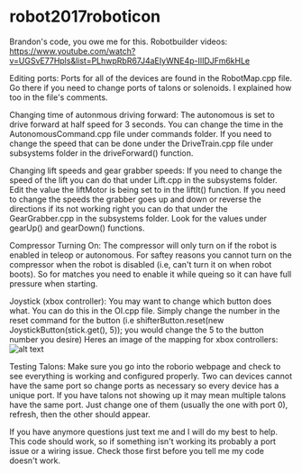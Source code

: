 # robot2017roboticon
Brandon's code, you owe me for this.
Robotbuilder videos: https://www.youtube.com/watch?v=UGSvE77Hpls&list=PLhwpRbR67J4aEIyWNE4p-IlIDJFm6kHLe



Editing ports:
Ports for all of the devices are found in the RobotMap.cpp file. Go there if you need to change ports of talons or solenoids. I explained how too in the file's comments.



Changing time of autonmous driving forward:
The autonomous is set to drive forward at half speed for 3 seconds. You can change the time in the AutonomousCommand.cpp file       under commands folder.
If you need to change the speed that can be done under the DriveTrain.cpp file under subsystems folder in the driveForward() function.



Changing lift speeds and gear grabber speeds:
If you need to change the speed of the lift you can do that under Lift.cpp in the subsystems folder. Edit the value the liftMotor is being set to in the liftIt() function.
If you need to change the speeds the grabber goes up and down or reverse the directions if its not working right you can do that under the GearGrabber.cpp in the subsystems folder. Look for the values under gearUp() and gearDown() functions.


Compressor Turning On:
The compressor will only turn on if the robot is enabled in teleop or autonomous. For saftey reasons you cannot turn on the compressor when the robot is disabled (i.e, can't turn it on when robot boots). So for matches you need to enable it while queing so it can have full pressure when starting.




Joystick (xbox controller):
You may want to change which button does what. You can do this in the OI.cpp file. Simply change the number in the reset command for the button (i.e shifterButton.reset(new JoystickButton(stick.get(), 5)); you would change the 5 to the button number you desire)
Heres an image of the mapping for xbox controllers:
![alt text](http://i245.photobucket.com/albums/gg79/traycerb/Xbox360WirelessControllerImageX3.jpg)




Testing Talons:
Make sure you go into the roborio webpage and check to see everything is working and configured properly. Two can devices cannot have the same port so change ports as necessary so every device has a unique port. If you have talons not showing up it may mean multiple talons have the same port. Just change one of them (usually the one with port 0), refresh, then the other should appear.


If you have anymore questions just text me and I will do my best to help. This code should work, so if something isn't working its probably a port issue or a wiring issue. Check those first before you tell me my code doesn't work.
